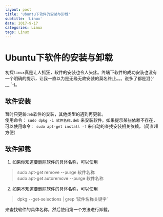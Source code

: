 ```yaml
---
layout: post
title: 'Ubuntu下软件的安装与卸载'
subtitle: 'Linux'
date: 2017-9-17
categories: Linux
tags: Linux
---
```

# Ubuntu下软件的安装与卸载
初探`linux`真是让人抓狂，软件的安装也令人头疼。终端下软件的成功安装也没有一个明确的提示，让我一直以为是无缘无故安装的莫名终止。。。说多了都是泪(╯﹏╰)。  
## 软件安装
暂时只更新`deb`软件的安装，其他类型的遇到再更新。  
使用命令：
`sudo dpkg -i 软件名称.deb`
来安装软件。如果提示某些依赖不存在，可以使用命令：
`sudo apt-get install -f`
来自动的查找安装相关依赖。（简直超方便）

## 软件卸载
1. 如果你知道要删除软件的具体名称，可以使用  
> sudo apt-get remove --purge 软件名称  
sudo apt-get autoremove --purge 软件名称 

2. 如果不知道要删除软件的具体名称，可以使用
> dpkg --get-selections \| grep ‘软件名称关键字’

来查找软件的具体名称，然后使用第一个方法进行卸载。
